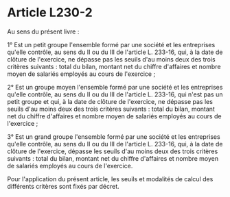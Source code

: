 # Article L230-2

Au sens du présent livre :

1° Est un petit groupe l'ensemble formé par une société et les entreprises qu'elle contrôle, au sens du II ou du III de l'article L. 233-16, qui, à la date de clôture de l'exercice, ne dépasse pas les seuils d'au moins deux des trois critères suivants : total du bilan, montant net du chiffre d'affaires et nombre moyen de salariés employés au cours de l'exercice ;

2° Est un groupe moyen l'ensemble formé par une société et les entreprises qu'elle contrôle, au sens du II ou du III de l'article L. 233-16, qui n'est pas un petit groupe et qui, à la date de clôture de l'exercice, ne dépasse pas les seuils d'au moins deux des trois critères suivants : total du bilan, montant net du chiffre d'affaires et nombre moyen de salariés employés au cours de l'exercice ;

3° Est un grand groupe l'ensemble formé par une société et les entreprises qu'elle contrôle, au sens du II ou du III de l'article L. 233-16, qui, à la date de clôture de l'exercice, dépasse les seuils d'au moins deux des trois critères suivants : total du bilan, montant net du chiffre d'affaires et nombre moyen de salariés employés au cours de l'exercice.

Pour l'application du présent article, les seuils et modalités de calcul des différents critères sont fixés par décret.
